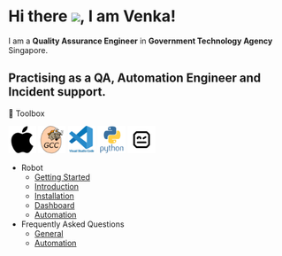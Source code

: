 # Hi there <img src= "https://raw.githubusercontent.com/MartinHeinz/MartinHeinz/master/wave.gif" width="30px">, I am Venka!

I am a **Quality Assurance Engineer** in **Government Technology Agency** Singapore.

Practising as a QA, Automation Engineer and Incident support.
----

🧰 Toolbox

<img src= "https://github.com/devicons/devicon/blob/master/icons/apple/apple-original.svg" alt= "apple logo" width="50" height="50"> <img src= "https://github.com/devicons/devicon/blob/master/icons/gcc/gcc-original.svg" alt= "GCC" width="50" height="50"> <img src= "https://github.com/devicons/devicon/blob/master/icons/vscode/vscode-original-wordmark.svg" alt= "VS code" width="50" height="50"> <img src= "https://github.com/devicons/devicon/blob/master/icons/python/python-original-wordmark.svg" alt= "Python" width="50" height="50"> <img src= "https://raw.githubusercontent.com/vscode-icons/vscode-icons/master/icons/file_type_robotframework.svg?sanitize=true" alt= "Robotframework" width="50" height="50">


* Robot
  * [Getting Started](Robot/Getting%20Started)
  * [Introduction](Robot/Introduction)
  * [Installation](Robot/Installation)
  * [Dashboard](Robot/Dashboard)
  * [Automation](Robot/Automation)
* Frequently Asked Questions
  * [General](FAQs/General)
  * [Automation](FAQs/Account)
  






